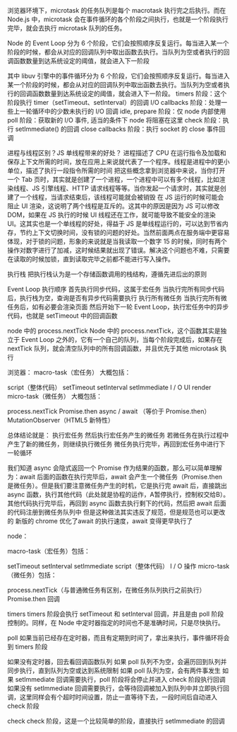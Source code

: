 浏览器环境下，microtask 的任务队列是每个 macrotask 执行完之后执行。而在 Node.js 中，microtask 会在事件循环的各个阶段之间执行，也就是一个阶段执行完毕，就会去执行 microtask 队列的任务。

Node 的 Event Loop 分为 6 个阶段，它们会按照顺序反复运行。每当进入某一个阶段的时候，都会从对应的回调队列中取出函数去执行。当队列为空或者执行的回调函数数量到达系统设定的阈值，就会进入下一阶段

其中 libuv 引擎中的事件循环分为 6 个阶段，它们会按照顺序反复运行。每当进入某一个阶段的时候，都会从对应的回调队列中取出函数去执行。当队列为空或者执行的回调函数数量到达系统设定的阈值，就会进入下一阶段。
timers 阶段：这个阶段执行 timer（setTimeout、setInterval）的回调
I/O callbacks 阶段：处理一些上一轮循环中的少数未执行的 I/O 回调
idle, prepare 阶段：仅 node 内部使用
poll 阶段：获取新的 I/O 事件, 适当的条件下 node 将阻塞在这里
check 阶段：执行 setImmediate() 的回调
close callbacks 阶段：执行 socket 的 close 事件回调

进程与线程区别？JS 单线程带来的好处？
进程描述了 CPU 在运行指令及加载和保存上下文所需的时间，放在应用上来说就代表了一个程序。线程是进程中的更小单位，描述了执行一段指令所需的时间
把这些概念拿到浏览器中来说，当你打开一个 Tab 页时，其实就是创建了一个进程，一个进程中可以有多个线程，比如渲染线程、JS 引擎线程、HTTP 请求线程等等。当你发起一个请求时，其实就是创建了一个线程，当请求结束后，该线程可能就会被销毁
在 JS 运行的时候可能会阻止 UI 渲染，这说明了两个线程是互斥的。这其中的原因是因为 JS 可以修改 DOM，如果在 JS 执行的时候 UI 线程还在工作，就可能导致不能安全的渲染 UI。这其实也是一个单线程的好处，得益于 JS 是单线程运行的，可以达到节省内存，节约上下文切换时间，没有锁的问题的好处。当然前面两点在服务端中更容易体现，对于锁的问题，形象的来说就是当我读取一个数字 15 的时候，同时有两个操作对数字进行了加减，这时候结果就出现了错误。解决这个问题也不难，只需要在读取的时候加锁，直到读取完毕之前都不能进行写入操作。

执行栈
把执行栈认为是一个存储函数调用的栈结构，遵循先进后出的原则

Event Loop 执行顺序
首先执行同步代码，这属于宏任务
当执行完所有同步代码后，执行栈为空，查询是否有异步代码需要执行
执行所有微任务
当执行完所有微任务后，如有必要会渲染页面
然后开始下一轮 Event Loop，执行宏任务中的异步代码，也就是 setTimeout 中的回调函数


node 中的 process.nextTick
Node 中的 process.nextTick，这个函数其实是独立于 Event Loop 之外的，它有一个自己的队列，当每个阶段完成后，如果存在 nextTick 队列，就会清空队列中的所有回调函数，并且优先于其他 microtask 执行



浏览器：
macro-task（宏任务） 大概包括：

script（整体代码）
setTimeout
setInterval
setImmediate
I / O
UI render
micro-task（微任务） 大概包括：

process.nextTick
Promise.then
async / await （等价于 Promise.then）
MutationObserver（HTML5 新特性）



总体结论就是：
执行宏任务
然后执行宏任务产生的微任务
若微任务在执行过程中产生了新的微任务，则继续执行微任务
微任务执行完毕，再回到宏任务中进行下一轮循环



我们知道 async 会隐式返回一个 Promise 作为结果的函数，那么可以简单理解为：await 后面的函数在执行完毕后，await 会产生一个微任务（Promise.then 是微任务）。但是我们要注意微任务产生的时机，它是执行完 await 后，直接跳出 async 函数，执行其他代码（此处就是协程的运作，A暂停执行，控制权交给B）。其他代码执行完毕后，再回到 async 函数去执行剩下的代码，然后把 await 后面的代码注册到微任务队列中
但是这种做法其实违反了规范，但是规范也可以更改的
新版的 chrome 优化了await 的执行速度，await 变得更早执行了

node：

macro-task（宏任务）包括：

setTimeout
setInterval
setImmediate
script（整体代码）
I / O 操作
micro-task（微任务）包括：

process.nextTick（与普通微任务有区别，在微任务队列执行之前执行）
Promise.then 回调

timers
timers 阶段会执行 setTimeout 和 setInterval 回调，并且是由 poll 阶段控制的。同样，在 Node 中定时器指定的时间也不是准确时间，只是尽快执行。

poll
如果当前已经存在定时器，而且有定期到时间了，拿出来执行，事件循环将会到 timers 阶段

如果没有定时器，回去看回调函数队列
如果 poll 队列不为空，会遍历回到队列并同步执行，直到队列为空或达到系统限制
如果 poll 队列为空，会有两件事发生
如果 setImmediate 回调需要执行，poll 阶段将会停止并进入 check 阶段执行回调
如果没有 setImmediate 回调需要执行，会等待回调被加入到队列中并立即执行回调，这里同样会有个超时时间设置，防止一直等待下去，一段时间后自动进入 check 阶段

check
check 阶段，这是一个比较简单的阶段，直接执行 setImmediate 的回调

